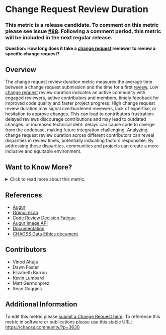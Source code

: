 # Change Request Review Duration

### This metric is a release candidate. To comment on this metric please see Issue [#88](https://github.com/chaoss/wg-common/issues/88). Following a comment period, this metric will be included in the next regular release.

**Question: How long does it take a [change request](https://github.com/chaoss/wg-evolution/blob/main/focus-areas/code-development-process-quality/change-requests.md) reviewer to review a specific change request?**

## Overview

The change request review duration metric measures the average time between a change request submission and the time for a first [review](https://chaoss.community/metric-review-cycle-duration-within-a-change-request/). Low [change request](https://github.com/chaoss/wg-evolution/blob/main/focus-areas/code-development-process-quality/change-requests.md) review duration indicates an active community with engaged reviewers, active contributors and members, timely feedback for improved code quality and faster project progress. High change request review duration may signal overburdened reviewers, lack of expertise, or hesitation to approve changes. This can lead to contributors frustration: delayed reviews discourage contributions and may lead to outdated changes. or increased technical debt: delays can cause code to diverge from the codebase, making future integration challenging. Analyzing change request review duration across different contributors can reveal disparities in review times, potentially indicating factors responsible. By addressing these disparities, communities and projects can create a more inclusive and equitable environment.

## Want to Know More?

<span markdown="1"><details>

<summary>Click to read more about this metric.</summary>

### Data Collection Strategies

*   Survey project contributors.
*   Use a survey to gather project demographics. (For example, using the Open Demographics questions)
*   Survey new community members as identified through such ways as attending newcomer hangout, recent introductions, and time to first
    PR mrge.
*   Survey that is activated by certain types of contributions like non-code contribution, community engagement etc.

### Filters

*   Change Request Review Duration can be filtered by:
*   Reviewer (e.g., name or id)
*   Reviewer role (e.g., maintainer, reviewer, and member)
*   Bot reviews
*   Date and time the [change request](https://github.com/chaoss/wg-evolution/blob/main/focus-areas/code-development-process-quality/change-requests.md) was submitted or modified
*   Date and time of the response
*   [change request](https://github.com/chaoss/wg-evolution/blob/main/focus-areas/code-development-process-quality/change-requests.md) type and size may affect the response time.

### Visualizations

![Augur Image](https://github.com/chaoss/wg-common/blob/main/focus-areas/time/images/change-request-review-duration_img1.png)

</details></span>

## References

*   [Augur](https://augurlabs.io/)
*   [GrimoireLab](https://chaoss.github.io/grimoirelab/)
*   [Code Review Decision Fatigue](https://tylercipriani.com/blog/2022/03/12/code-review-procrastination-and-clarity/)
*   [Augur Image API](http://augur.chaoss.io/api/unstable/pull_request_reports/mean_response_times_for_PR?repo_id=25440)
*   [Documentation](https://oss-augur.readthedocs.io/en/main/rest-api/api.html#operation/Mean%20Response%20Times%20for%20Closed%20Pull%20Requests)
*   [CHAOSS Data Ethics document](https://github.com/chaoss/community/blob/main/data-use-statement.md)

## Contributors

*   Vinod Ahuja
*   Dawn Foster
*   Elizabeth Barron
*   Kevin Lumbard
*   Matt Germonprez
*   Sean Goggins

## Additional Information

To edit this metric please [submit a Change Request here](https://github.com/chaoss/wg-evolution/blob/main/focus-areas/issue-resolution/issue-resolution-duration.md).
To reference this metric in software or publications please use this stable URL: <https://chaoss.community/?p=3630>

<!-- # For groupings in the knowledge base
Context tags: Contribution, Lifecycle
Keyword tags: Change Request Review, Change Request, Code Review, Time, Pull Request
-->
